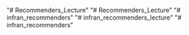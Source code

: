 "# Recommenders_Lecture" 
"# Recommenders_Lecture" 
"# infran_recommenders" 
"# infran_recommenders_lecture" 
"# infran_recommenders" 
